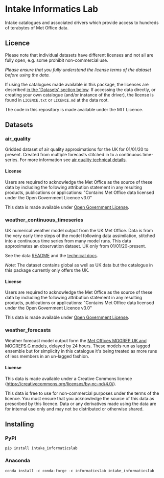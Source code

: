 # Intake Informatics Lab

Intake catalogues and associated drivers which provide access to hundreds of terabytes of Met Office data.

## Licence

Please note that individual datasets have different licenses and not all are fully open, e.g. some prohibit non-commercial use.

*Please ensure that you fully understand the license terms of the dataset before using the data.*

If using the catalogues made available in this package, the licenses are described [in the 'Datasets' section below](#datasets).
If accessing the data directly, or creating your own catalogue (and/or instance of the driver), the license is found in `LICENCE.txt` or `LICENCE.md` at the data root.

The code in this repository is made available under the MIT Licence.

## Datasets

### air_quality

Gridded dataset of air quality approximations for the UK for 01/01/20 to present. Created from multiple forecasts stitched in to a continuous time-series. For more information see [air quality technical details](https://metdatasa.blob.core.windows.net/covid19-response/README_data_air_quality.html).

#### License
Users are required to acknowledge the Met Office as the source of these data by including the following attribution statement in any resulting products, publications or applications:
"Contains Met Office data licensed under the Open Government Licence v3.0"

This data is made available under [Open Government License](http://www.nationalarchives.gov.uk/doc/open-government-licence/version/3/).

### weather_continuous_timeseries

UK numerical weather model output from the UK Met Office. Data is from the very early time steps of the model following data assimilation, stitched into a continuous time series from many model runs. This data approximates an observation dataset. UK only from 01/01/20-present.

See the data [README](https://metdatasa.blob.core.windows.net/covid19-response/README_data.html) and the [technical docs](https://metdatasa.blob.core.windows.net/covid19-response/README_data_processing.pdf).

*Note:* The dataset contains global as well as UK data but the catalogue in this package currently only offers the UK. 


#### License
Users are required to acknowledge the Met Office as the source of these data by including the following attribution statement in any resulting products, publications or applications:
"Contains Met Office data licensed under the Open Government Licence v3.0"

This data is made available under [Open Government License](http://www.nationalarchives.gov.uk/doc/open-government-licence/version/3/).


### weather_forecasts

Weather forecast model output form the [Met Offices MOGREP UK and MOGREPS G models](https://www.metoffice.gov.uk/research/weather/ensemble-forecasting/mogreps), delayed by 24 hours. These models run as lagged ensemble but for simplicity in this catalogue it's being treated as more runs of less members in an un-lagged fashion.

#### License
This data is made available under a Creative Commons licence (https://creativecommons.org/licenses/by-nc-nd/4.0/).

This data is free to use for non-commercial purposes under the terms of the licence.
You must ensure that you acknowledge the source of this data as prescribed by this licence.
Data or any derivatives made using the data are for internal use only and may not be distributed or otherwise shared.


## Installing

### PyPI

```shell
pip install intake_informaticslab
```

### Anaconda

```shell
conda install -c conda-forge -c informaticslab intake_informaticslab
```
